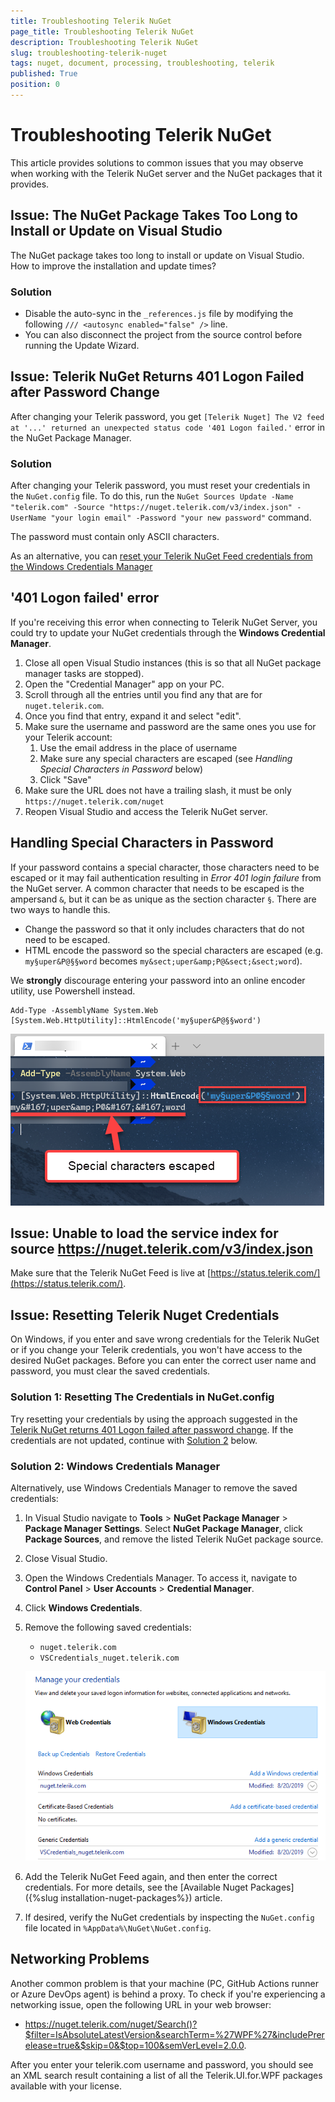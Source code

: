 ```yaml
---
title: Troubleshooting Telerik NuGet
page_title: Troubleshooting Telerik NuGet
description: Troubleshooting Telerik NuGet
slug: troubleshooting-telerik-nuget
tags: nuget, document, processing, troubleshooting, telerik
published: True
position: 0
---
```


# Troubleshooting Telerik NuGet

This article provides solutions to common issues that you may observe when working with the Telerik NuGet server and the NuGet packages that it provides.

## Issue: The NuGet Package Takes Too Long to Install or Update on Visual Studio

The NuGet package takes too long to install or update on Visual Studio. How to improve the installation and update times?

### Solution

* Disable the auto-sync in the `_references.js` file by modifying the following `/// <autosync enabled="false" />` line.
* You can also disconnect the project from the source control before running the Update Wizard.

## Issue: Telerik NuGet Returns 401 Logon Failed after Password Change

After changing your Telerik password, you get `[Telerik Nuget] The V2 feed at '...' returned an unexpected status code '401 Logon failed.'` error in the NuGet Package Manager.

### Solution

After changing your Telerik password, you must reset your credentials in the `NuGet.config` file. To do this, run the `NuGet Sources Update -Name "telerik.com" -Source "https://nuget.telerik.com/v3/index.json" -UserName "your login email" -Password "your new password"` command.

The password must contain only ASCII characters.

As an alternative, you can [reset your Telerik NuGet Feed credentials from the Windows Credentials Manager](#solution-2-windows-credentials-manager)

## '401 Logon failed' error

If you're receiving this error when connecting to Telerik NuGet Server, you could try to update your NuGet credentials through the __Windows Credential Manager__.

1. Close all open Visual Studio instances (this is so that all NuGet package manager tasks are stopped).
2. Open the "Credential Manager" app on your PC.
3. Scroll through all the entries until you find any that are for `nuget.telerik.com`.
4. Once you find that entry, expand it and select "edit".
5. Make sure the username and password are the same ones you use for your Telerik account:
    1. Use the email address in the place of username
    2. Make sure any special characters are escaped (see *Handling Special Characters in Password* below)
    3. Click "Save" 
6. Make sure the URL does not have a trailing slash, it must be only `https://nuget.telerik.com/nuget`
7. Reopen Visual Studio and access the Telerik NuGet server. 

## Handling Special Characters in Password

If your password contains a special character, those characters need to be escaped or it may fail authentication resulting in *Error 401 login failure* from the NuGet server. A common character that needs to be escaped is the ampersand `&`, but it can be as unique as the section character `§`. There are two ways to handle this.

* Change the password so that it only includes characters that do not need to be escaped.
* HTML encode the password so the special characters are escaped (e.g. `my§uper&P@§§word` becomes `my&sect;uper&amp;P@&sect;&sect;word`).

We **strongly** discourage entering your password into an online encoder utility, use Powershell instead.  

```
Add-Type -AssemblyName System.Web
[System.Web.HttpUtility]::HtmlEncode('my§uper&P@§§word') 
```

![Powershell Encoding](images/nuget-troubleshooting-powershell-encoding.png)


## Issue: Unable to load the service index for source https://nuget.telerik.com/v3/index.json

Make sure that the Telerik NuGet Feed is live at [https://status.telerik.com/](https://status.telerik.com/).

## Issue: Resetting Telerik Nuget Credentials

On Windows, if you enter and save wrong credentials for the Telerik NuGet or if you change your Telerik credentials, you won't have access to the desired NuGet packages. Before you can enter the correct user name and password, you must clear the saved credentials.

### Solution 1: Resetting The Credentials in NuGet.config

Try resetting your credentials by using the approach suggested in the [Telerik NuGet returns 401 Logon failed after password change](#issue-telerik-nuget-returns-401-logon-failed-after-password-change). If the credentials are not updated, continue with [Solution 2](#solution-2-windows-credentials-manager) below.

### Solution 2: Windows Credentials Manager

Alternatively, use Windows Credentials Manager to remove the saved credentials:

1. In Visual Studio navigate to __Tools__ > __NuGet Package Manager__ > __Package Manager Settings__. Select __NuGet Package Manager__, click __Package Sources__, and remove the listed Telerik NuGet package source.
1. Close Visual Studio.
1. Open the Windows Credentials Manager. To access it, navigate to __Control Panel__ > __User Accounts__ > __Credential Manager__.
1. Click __Windows Credentials__.
1. Remove the following saved credentials:
    * `nuget.telerik.com`
    * `VSCredentials_nuget.telerik.com`

    ![Manage your credentials](images/windows-credential-manager.png "Manage your credentials")  
1. Add the Telerik NuGet Feed again, and then enter the correct credentials. For more details, see the [Available Nuget Packages]({%slug installation-nuget-packages%}) article.
1. If desired, verify the NuGet credentials by inspecting the `NuGet.config` file located in `%AppData%\NuGet\NuGet.config`.

## Networking Problems

Another common problem is that your machine (PC, GitHub Actions runner or Azure DevOps agent) is behind a proxy. To check if you're experiencing a networking issue, open the following URL in your web browser:

* https://nuget.telerik.com/nuget/Search()?$filter=IsAbsoluteLatestVersion&searchTerm=%27WPF%27&includePrerelease=true&$skip=0&$top=100&semVerLevel=2.0.0. 

After you enter your telerik.com username and password, you should see an XML search result containing a list of all the Telerik.UI.for.WPF packages available with your license.